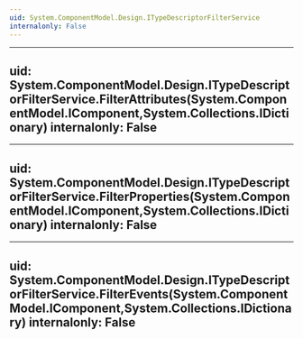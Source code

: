 ```yaml
---
uid: System.ComponentModel.Design.ITypeDescriptorFilterService
internalonly: False
---
```


---
uid: System.ComponentModel.Design.ITypeDescriptorFilterService.FilterAttributes(System.ComponentModel.IComponent,System.Collections.IDictionary)
internalonly: False
---

---
uid: System.ComponentModel.Design.ITypeDescriptorFilterService.FilterProperties(System.ComponentModel.IComponent,System.Collections.IDictionary)
internalonly: False
---

---
uid: System.ComponentModel.Design.ITypeDescriptorFilterService.FilterEvents(System.ComponentModel.IComponent,System.Collections.IDictionary)
internalonly: False
---
